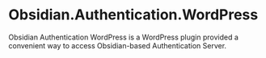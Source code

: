 # Obsidian.Authentication.WordPress
Obsidian Authentication WordPress is a WordPress plugin provided a convenient way to access Obsidian-based Authentication Server.

